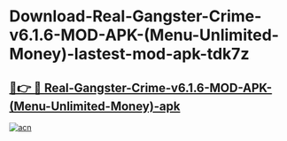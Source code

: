 # Download-Real-Gangster-Crime-v6.1.6-MOD-APK-(Menu-Unlimited-Money)-lastest-mod-apk-tdk7z

<h2><a href="https://apkcomod.com?title=Real-Gangster-Crime-v6.1.6-MOD-APK-(Menu-Unlimited-Money)">🔗👉 🔴 Real-Gangster-Crime-v6.1.6-MOD-APK-(Menu-Unlimited-Money)-apk </a></h2>

[![acn](https://github.com/user-attachments/assets/0f9c940e-d8b0-45ae-aac7-cd30a18b3e1c)](https://apkcomod.com?title=Real-Gangster-Crime-v6.1.6-MOD-APK-(Menu-Unlimited-Money))
